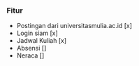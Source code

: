 ### Fitur
- Postingan dari universitasmulia.ac.id [x]
- Login siam [x]
- Jadwal Kuliah [x]
- Absensi []
- Neraca []
